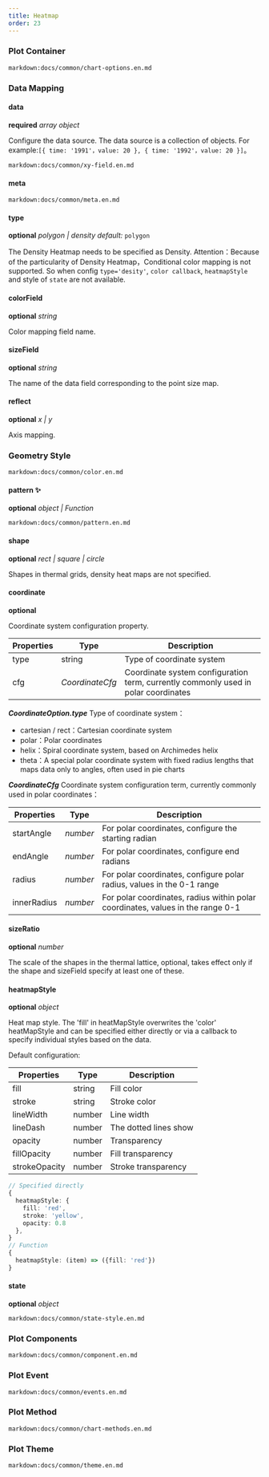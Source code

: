 ```yaml
---
title: Heatmap
order: 23
---
```


### Plot Container

`markdown:docs/common/chart-options.en.md`

### Data Mapping

#### data

<description>**required** _array object_</description>

Configure the data source. The data source is a collection of objects. For example:`[{ time: '1991'，value: 20 }, { time: '1992'，value: 20 }]`。

`markdown:docs/common/xy-field.en.md`

#### meta

`markdown:docs/common/meta.en.md`

#### type

<description>**optional** _polygon | density_ _default:_ `polygon`</description>

The Density Heatmap needs to be specified as Density. Attention：Because of the particularity of Density Heatmap，Conditional color mapping is not supported. So when config `type='desity'`, `color callback`, `heatmapStyle` and style of `state` are not available.

#### colorField

<description>**optional** _string_</description>

Color mapping field name.

#### sizeField

<description>**optional** _string_</description>

The name of the data field corresponding to the point size map.

#### reflect

<description>**optional** _x | y_</description>

Axis mapping.

### Geometry Style

`markdown:docs/common/color.en.md`

#### pattern ✨

<description>**optional** _object | Function_</description>

`markdown:docs/common/pattern.en.md`

#### shape

<description>**optional** _rect | square | circle_</description>

Shapes in thermal grids, density heat maps are not specified.

#### coordinate

<description>**optional** </description>

Coordinate system configuration property.

| Properties  | Type              | Description  |
| ------- | --------------------- | ------------------------------ |
| type    | string                | Type of coordinate system |
| cfg     | _CoordinateCfg_       | Coordinate system configuration term, currently commonly used in polar coordinates |

_**CoordinateOption.type**_ Type of coordinate system：

- cartesian / rect：Cartesian coordinate system
- polar：Polar coordinates
- helix：Spiral coordinate system, based on Archimedes helix
- theta：A special polar coordinate system with fixed radius lengths that maps data only to angles, often used in pie charts

_**CoordinateCfg**_ Coordinate system configuration term, currently commonly used in polar coordinates：

| Properties  | Type     | Description          |
| ----------- | -------- | ------------------------------------------ |
| startAngle  | _number_ | For polar coordinates, configure the starting radian   |
| endAngle    | _number_ | For polar coordinates, configure end radians       |
| radius      | _number_ | For polar coordinates, configure polar radius, values in the 0-1 range |
| innerRadius | _number_ | For polar coordinates, radius within polar coordinates, values in the range 0-1  |

#### sizeRatio

<description>**optional** _number_</description>

The scale of the shapes in the thermal lattice, optional, takes effect only if the shape and sizeField specify at least one of these.

#### heatmapStyle

<description>**optional** _object_</description>

Heat map style. The 'fill' in heatMapStyle overwrites the 'color' heatMapStyle and can be specified either directly or via a callback to specify individual styles based on the data.

Default configuration:

| Properties    | Type   | Description           |
| ------------- | ------ | --------------------- |
| fill          | string | Fill color            |
| stroke        | string | Stroke color          |
| lineWidth     | number | Line width            |
| lineDash      | number | The dotted lines show |
| opacity       | number | Transparency          |
| fillOpacity   | number | Fill transparency     |
| strokeOpacity | number | Stroke transparency   |

```ts
// Specified directly
{
  heatmapStyle: {
    fill: 'red',
    stroke: 'yellow',
    opacity: 0.8
  },
}
// Function
{
  heatmapStyle: (item) => ({fill: 'red'})
}
```

#### state

<description>**optional** _object_</description>

`markdown:docs/common/state-style.en.md`

### Plot Components

`markdown:docs/common/component.en.md`

### Plot Event

`markdown:docs/common/events.en.md`

### Plot Method

`markdown:docs/common/chart-methods.en.md`

### Plot Theme

`markdown:docs/common/theme.en.md`
